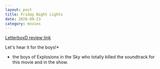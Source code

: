 ```yaml
---
layout: post
title: Friday Night Lights
date: 2020-09-23
category: movies
---
```

 
[LetterboxD review link](https://letterboxd.com/samarthbhaskar/film/friday-night-lights/)

Let's hear it for the boys!*

* the boys of Explosions in the Sky who totally killed the soundtrack for this movie and in the show.
